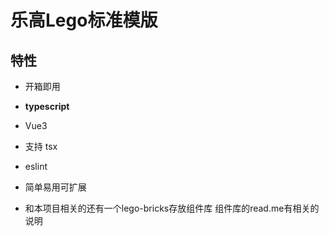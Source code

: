 # 乐高Lego标准模版

## 特性
* 开箱即用
* **typescript**
* Vue3
* 支持 tsx
* eslint
* 简单易用可扩展

* 和本项目相关的还有一个lego-bricks存放组件库
组件库的read.me有相关的说明

